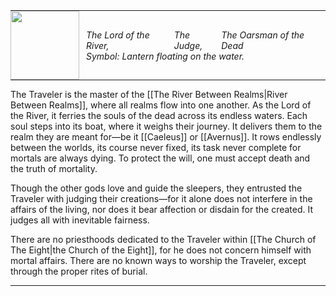 <hr style="margin: 0;">
<span style="margin:0; display: inline-flex; align-items: center; gap: 3px;">
  <img src="The Traveler.png" width="110" style="margin:0; margin-right: 8px;">
  <span style="margin:0; display: flex; flex-direction: column;">
    <span style="margin:0; display: inline-flex; gap: 3px;">
      <em>The Lord of the River,</em>
      <em>The Judge,</em>
      <em>The Oarsman of the Dead</em>
    </span>
    <span><em>Symbol: Lantern floating on the water.</em></span>
  </span>
</span>
<hr style="margin: 0;">

The Traveler is the master of the [[The River Between Realms|River Between Realms]], where all realms flow into one another. As the Lord of the River, it ferries the souls of the dead across its endless waters. Each soul steps into its boat, where it weighs their journey. It delivers them to the realm they are meant for—be it [[Caeleus]] or [[Avernus]]. It rows endlessly between the worlds, its course never fixed, its task never complete for mortals are always dying. To protect the will, one must accept death and the truth of mortality.

Though the other gods love and guide the sleepers, they entrusted the Traveler with judging their creations—for it alone does not interfere in the affairs of the living, nor does it bear affection or disdain for the created. It judges all with inevitable fairness.

There are no priesthoods dedicated to the Traveler within [[The Church of The Eight|the Church of the Eight]], for he does not concern himself with mortal affairs. There are no known ways to worship the Traveler, except through the proper rites of burial.
<hr style="margin: 0;">